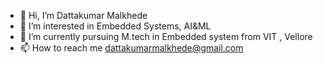- 👋 Hi, I’m Dattakumar Malkhede
- 👀 I’m interested in Embedded Systems, AI&ML
- 🌱 I’m currently pursuing M.tech in Embedded system from VIT , Vellore
- 📫 How to reach me dattakumarmalkhede@gmail.com

<!---
DGMalkhede/DGMalkhede is a ✨ special ✨ repository because its `README.md` (this file) appears on your GitHub profile.
You can click the Preview link to take a look at your changes.
--->
